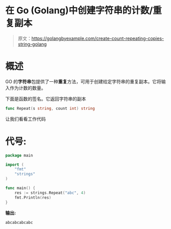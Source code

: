 # 在 Go (Golang)中创建字符串的计数/重复副本

> 原文：<https://golangbyexample.com/create-count-repeating-copies-string-golang>

# **概述**

GO 的**字符串**包提供了一种**重复**方法，可用于创建给定字符串的重复副本。它将输入作为计数的数量。

下面是函数的签名。它返回字符串的副本

```go
func Repeat(s string, count int) string
```

让我们看看工作代码

# **代号:**

```go
package main

import (
    "fmt"
    "strings"
)

func main() {
    res := strings.Repeat("abc", 4)
    fmt.Println(res)
}
```

**输出:**

```go
abcabcabcabc
```